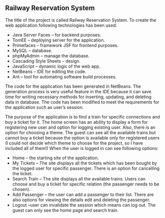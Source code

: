 ## Railway Reservation System 


The title of the project is called Railway Reservation System. To create the web application following technologies has been used:

*	Java Server Faces – for backend purposes.
*	TomEE – deploying server for the application. 
*	Primefaces – framework JSF for frontend purposes. 
*	MySQL – database. 
*	phpMyAdmin – manage the database.
*	Cascading Style Sheets – design.  
*	JavaScript – dynamic logic of the web app.
*	NetBeans – IDE for editing the code.
*	Ant – tool for automating software build processes.


The code for the application has been generated in NetBeans. The generation process is very useful feature in the IDE because it can save time for writing necessary methods for inserting, updating, and deleting data in database. The code has been modified to meet the requirements for the application such as user’s session. 


The purpose of the application is to find a train for specific connections and buy a ticket for it. The home screen has an ability to display a form for registering new user and option for logging existing user. Also, there is an option for choosing a theme. The guest can see all the available trains but cannot buy a ticket because the option is available only for registered users (I could not decide which theme to choose for the project, so I have included all of them!) When the user is logged in can see following options:
*	Home – the starting site of the application.
*	My Tickets – The site displays all the tickets which has been bought by the logged user for specific passenger. There is an option for cancelling the ticket. 
*	Search Train – The site displays all the available trains. Users can choose and buy a ticket for specific relation (the passenger needs to be chosen).
*	Add Passenger – the user can add a passenger to their list. There are also options for viewing the details edit and deleting the passenger.
*	Logout –user can invalidate the session which means can log out. 
The guest can only see the home page and search train.

